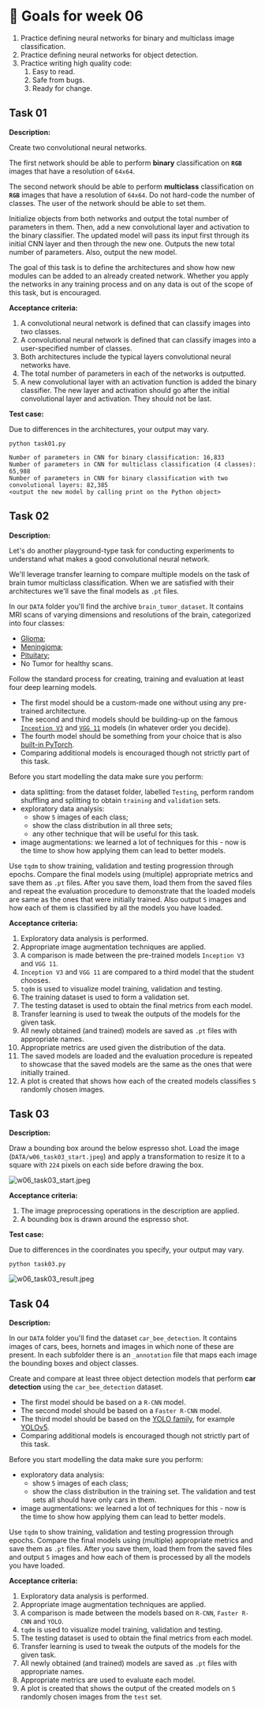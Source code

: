 # 🎯 Goals for week 06

1. Practice defining neural networks for binary and multiclass image classification.
2. Practice defining neural networks for object detection.
3. Practice writing high quality code:
   1. Easy to read.
   2. Safe from bugs.
   3. Ready for change.

## Task 01

**Description:**

Create two convolutional neural networks.

The first network should be able to perform **binary** classification on **`RGB`** images that have a resolution of `64x64`.

The second network should be able to perform **multiclass** classification on **`RGB`** images that have a resolution of `64x64`. Do not hard-code the number of classes. The user of the network should be able to set them.

Initialize objects from both networks and output the total number of parameters in them. Then, add a new convolutional layer and activation to the binary classifier. The updated model will pass its input first through its initial CNN layer and then through the new one. Outputs the new total number of parameters. Also, output the new model.

The goal of this task is to define the architectures and show how new modules can be added to an already created network. Whether you apply the networks in any training process and on any data is out of the scope of this task, but is encouraged.

**Acceptance criteria:**

1. A convolutional neural network is defined that can classify images into two classes.
2. A convolutional neural network is defined that can classify images into a user-specified number of classes.
3. Both architectures include the typical layers convolutional neural networks have.
4. The total number of parameters in each of the networks is outputted.
5. A new convolutional layer with an activation function is added the binary classifier. The new layer and activation should go after the initial convolutional layer and activation. They should not be last.

**Test case:**

Due to differences in the architectures, your output may vary.

```console
python task01.py
```

```console
Number of parameters in CNN for binary classification: 16,833
Number of parameters in CNN for multiclass classification (4 classes): 65,988
Number of parameters in CNN for binary classification with two convolutional layers: 82,385
<output the new model by calling print on the Python object>
```

## Task 02

**Description:**

Let's do another playground-type task for conducting experiments to understand what makes a good convolutional neural network.

We'll leverage transfer learning to compare multiple models on the task of brain tumor multiclass classification. When we are satisfied with their architectures we'll save the final models as `.pt` files.

In our `DATA` folder you'll find the archive `brain_tumor_dataset`. It contains MRI scans of varying dimensions and resolutions of the brain, categorized into four classes:

- [Glioma](https://en.wikipedia.org/wiki/Glioma);
- [Meningioma](https://en.wikipedia.org/wiki/Meningioma);
- [Pituitary](https://en.wikipedia.org/wiki/Pituitary_adenoma);
- No Tumor for healthy scans.

Follow the standard process for creating, training and evaluation at least four deep learning models.

- The first model should be a custom-made one without using any pre-trained architecture.
- The second and third models should be building-up on the famous [`Inception V3`](https://pytorch.org/vision/stable/models/inception.html#inception-v3) and [`VGG 11`](https://pytorch.org/vision/stable/models/vgg.html#vgg) models (in whatever order you decide).
- The fourth model should be something from your choice that is also [built-in PyTorch](https://pytorch.org/vision/stable/models.html#models-and-pre-trained-weights).
- Comparing additional models is encouraged though not strictly part of this task.

Before you start modelling the data make sure you perform:

- data splitting: from the dataset folder, labelled `Testing`, perform random shuffling and splitting to obtain `training` and `validation` sets.
- exploratory data analysis:
  - show `5` images of each class;
  - show the class distribution in all three sets;
  - any other technique that will be useful for this task.
- image augmentations: we learned a lot of techniques for this - now is the time to show how applying them can lead to better models.

Use `tqdm` to show training, validation and testing progression through epochs. Compare the final models using (multiple) appropriate metrics and save them as `.pt` files. After you save them, load them from the saved files and repeat the evaluation procedure to demonstrate that the loaded models are same as the ones that were initially trained. Also output `5` images and how each of them is classified by all the models you have loaded.

**Acceptance criteria:**

1. Exploratory data analysis is performed.
2. Appropriate image augmentation techniques are applied.
3. A comparison is made between the pre-trained models `Inception V3` and `VGG 11`.
4. `Inception V3` and `VGG 11` are compared to a third model that the student chooses.
5. `tqdm` is used to visualize model training, validation and testing.
6. The training dataset is used to form a validation set.
7. The testing dataset is used to obtain the final metrics from each model.
8. Transfer learning is used to tweak the outputs of the models for the given task.
9. All newly obtained (and trained) models are saved as `.pt` files with appropriate names.
10. Appropriate metrics are used given the distribution of the data.
11. The saved models are loaded and the evaluation procedure is repeated to showcase that the saved models are the same as the ones that were initially trained.
12. A plot is created that shows how each of the created models classifies `5` randomly chosen images.

## Task 03

**Description:**

Draw a bounding box around the below espresso shot. Load the image (`DATA/w06_task03_start.jpeg`) and apply a transformation to resize it to a square with `224` pixels on each side before drawing the box.

![w06_task03_start.jpeg](../DATA/w06_task03_start.jpeg "w06_task03_start.jpeg")

**Acceptance criteria:**

1. The image preprocessing operations in the description are applied.
2. A bounding box is drawn around the espresso shot.

**Test case:**

Due to differences in the coordinates you specify, your output may vary.

```console
python task03.py
```

![w06_task03_result.jpeg](../assets/w06_task03_result.jpeg "w06_task03_result.jpeg")

## Task 04

**Description:**

In our `DATA` folder you'll find the dataset `car_bee_detection`. It contains images of cars, bees, hornets and images in which none of these are present. In each subfolder there is an `_annotation` file that maps each image the bounding boxes and object classes.

Create and compare at least three object detection models that perform **car detection** using the `car_bee_detection` dataset.

- The first model should be based on a `R-CNN` model.
- The second model should be based on a `Faster R-CNN` model.
- The third model should be based on the [YOLO family](https://en.wikipedia.org/wiki/You_Only_Look_Once), for example [YOLOv5](https://pytorch.org/hub/ultralytics_yolov5/).
- Comparing additional models is encouraged though not strictly part of this task.

Before you start modelling the data make sure you perform:

- exploratory data analysis:
  - show `5` images of each class;
  - show the class distribution in the training set. The validation and test sets all should have only cars in them.
- image augmentations: we learned a lot of techniques for this - now is the time to show how applying them can lead to better models.

Use `tqdm` to show training, validation and testing progression through epochs. Compare the final models using (multiple) appropriate metrics and save them as `.pt` files. After you save them, load them from the saved files and output `5` images and how each of them is processed by all the models you have loaded.

**Acceptance criteria:**

1. Exploratory data analysis is performed.
2. Appropriate image augmentation techniques are applied.
3. A comparison is made between the models based on `R-CNN`, `Faster R-CNN` and `YOLO`.
4. `tqdm` is used to visualize model training, validation and testing.
5. The testing dataset is used to obtain the final metrics from each model.
6. Transfer learning is used to tweak the outputs of the models for the given task.
7. All newly obtained (and trained) models are saved as `.pt` files with appropriate names.
8. Appropriate metrics are used to evaluate each model.
9. A plot is created that shows the output of the created models on `5` randomly chosen images from the `test` set.
